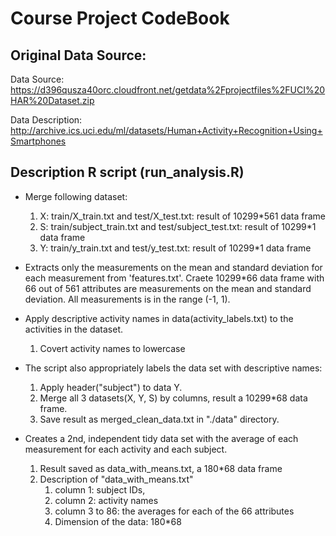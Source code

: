 Course Project CodeBook
=================================================

Original Data Source: 
-----------------------------------------
  Data Source: https://d396qusza40orc.cloudfront.net/getdata%2Fprojectfiles%2FUCI%20HAR%20Dataset.zip
  
  Data Description: http://archive.ics.uci.edu/ml/datasets/Human+Activity+Recognition+Using+Smartphones


Description R script (run_analysis.R)
------------------------------------------
* Merge following dataset:
  1. X: train/X_train.txt and test/X_test.txt: result of 10299*561 data frame
  2. S: train/subject_train.txt and test/subject_test.txt: result of 10299*1 data frame
  3. Y: train/y_train.txt and test/y_test.txt: result of 10299*1 data frame
  
* Extracts only the measurements on the mean and standard deviation for each measurement from 'features.txt'. Craete 10299*66 data frame with 66 out of 561 attributes are measurements on the mean and standard deviation. All measurements is in the range (-1, 1).

* Apply descriptive activity names in data(activity_labels.txt) to the activities in the dataset.
  1. Covert activity names to lowercase

* The script also appropriately labels the data set with descriptive names: 
  1. Apply header("subject") to data Y.
  2. Merge all 3 datasets(X, Y, S) by columns, result a 10299*68 data frame.
  3. Save result as merged_clean_data.txt in "./data" directory.

* Creates a 2nd, independent tidy data set with the average of each measurement for each activity and each subject. 
  1. Result saved as data_with_means.txt, a 180*68 data frame 
  2. Description of "data_with_means.txt" 
      1. column 1: subject IDs, 
      2. column 2: activity names
      3. column 3 to 86: the averages for each of the 66 attributes
      4. Dimension of the data: 180*68
